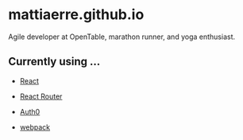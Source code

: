 # mattiaerre.github.io

Agile developer at OpenTable, marathon runner, and yoga enthusiast.

## Currently using ...

- [React](https://facebook.github.io/react/)

- [React Router](https://github.com/ReactTraining/react-router)

- [Auth0](https://auth0.com/)

- [webpack](https://webpack.github.io/)
